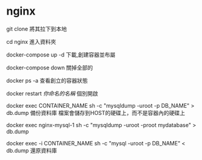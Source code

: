 # nginx

git clone 
  將其拉下到本地

cd nginx
  進入資料夾

docker-compose up -d
  下載,創建容器並布屬

docker-compose down
  關掉全部的

docker ps -a 
  查看創立的容器狀態

docker restart *你命名的名稱*
  個別開啟

docker exec CONTAINER_NAME sh -c "mysqldump -uroot -p DB_NAME" > db.dump
  備份資料庫    檔案會儲存到HOST的硬碟上，而不是容器內的硬碟上

docker exec nginx-mysql-1 sh -c "mysqldump -uroot -proot mydatabase" > db.dump



docker exec -i CONTAINER_NAME sh -c "mysql -uroot -p DB_NAME" < db.dump
  還原資料庫
